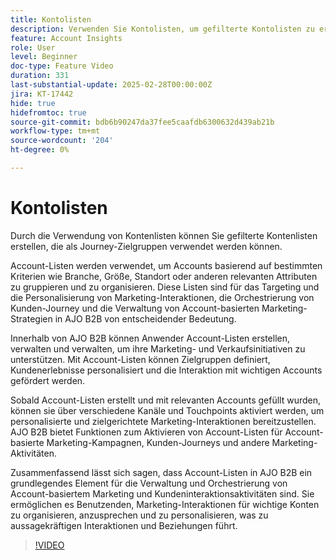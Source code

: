 ```yaml
---
title: Kontolisten
description: Verwenden Sie Kontolisten, um gefilterte Kontolisten zu erstellen, die als Journey-Zielgruppen verwendet werden können.
feature: Account Insights
role: User
level: Beginner
doc-type: Feature Video
duration: 331
last-substantial-update: 2025-02-28T00:00:00Z
jira: KT-17442
hide: true
hidefromtoc: true
source-git-commit: bdb6b90247da37fee5caafdb6300632d439ab21b
workflow-type: tm+mt
source-wordcount: '204'
ht-degree: 0%

---
```



# Kontolisten

Durch die Verwendung von Kontenlisten können Sie gefilterte Kontenlisten erstellen, die als Journey-Zielgruppen verwendet werden können.

Account-Listen werden verwendet, um Accounts basierend auf bestimmten Kriterien wie Branche, Größe, Standort oder anderen relevanten Attributen zu gruppieren und zu organisieren. Diese Listen sind für das Targeting und die Personalisierung von Marketing-Interaktionen, die Orchestrierung von Kunden-Journey und die Verwaltung von Account-basierten Marketing-Strategien in AJO B2B von entscheidender Bedeutung.

Innerhalb von AJO B2B können Anwender Account-Listen erstellen, verwalten und verwalten, um ihre Marketing- und Verkaufsinitiativen zu unterstützen. Mit Account-Listen können Zielgruppen definiert, Kundenerlebnisse personalisiert und die Interaktion mit wichtigen Accounts gefördert werden.

Sobald Account-Listen erstellt und mit relevanten Accounts gefüllt wurden, können sie über verschiedene Kanäle und Touchpoints aktiviert werden, um personalisierte und zielgerichtete Marketing-Interaktionen bereitzustellen. AJO B2B bietet Funktionen zum Aktivieren von Account-Listen für Account-basierte Marketing-Kampagnen, Kunden-Journeys und andere Marketing-Aktivitäten.

Zusammenfassend lässt sich sagen, dass Account-Listen in AJO B2B ein grundlegendes Element für die Verwaltung und Orchestrierung von Account-basiertem Marketing und Kundeninteraktionsaktivitäten sind. Sie ermöglichen es Benutzenden, Marketing-Interaktionen für wichtige Konten zu organisieren, anzusprechen und zu personalisieren, was zu aussagekräftigen Interaktionen und Beziehungen führt.

>[!VIDEO](https://video.tv.adobe.com/v/3448636/?learn=on&enablevpops)
